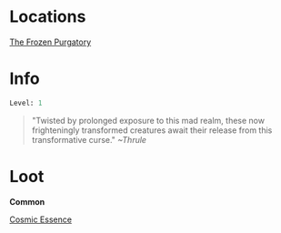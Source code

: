 <!-- TITLE: a tortured asrai -->

# Locations
[The Frozen Purgatory](purgatory)

# Info

```perl
Level: 1
```
> "Twisted by prolonged exposure to this mad realm, these now frighteningly transformed creatures await their release from this transformative curse."
> *~Thrule*

# Loot

**Common**

[Cosmic Essence](cosmic-essence)